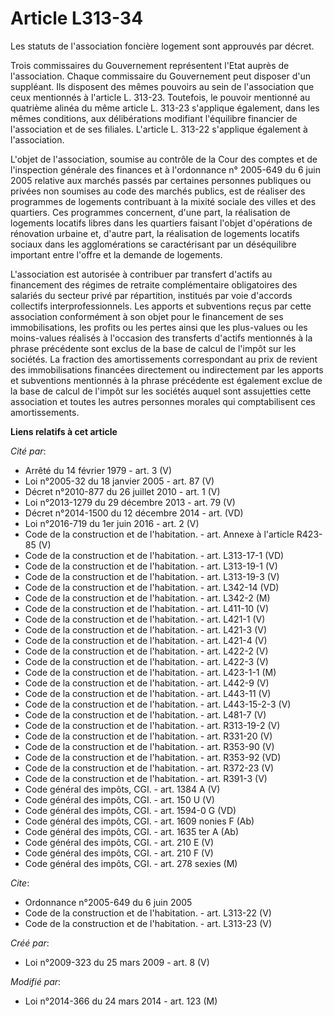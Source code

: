 # Article L313-34

Les statuts de l'association foncière logement sont approuvés par décret. 

Trois commissaires du Gouvernement représentent l'Etat auprès de l'association. Chaque commissaire du Gouvernement peut
disposer d'un suppléant. Ils disposent des mêmes pouvoirs au sein de l'association que ceux mentionnés à l'article L. 313-23.
Toutefois, le pouvoir mentionné au quatrième alinéa du même article L. 313-23 s'applique également, dans les mêmes
conditions, aux délibérations modifiant l'équilibre financier de l'association et de ses filiales. L'article L. 313-22
s'applique également à l'association. 

L'objet de l'association, soumise au contrôle de la Cour des comptes et de l'inspection générale des finances et à
l'ordonnance n° 2005-649 du 6 juin 2005 relative aux marchés passés par certaines personnes publiques ou privées non soumises
au code des marchés publics, est de réaliser des programmes de logements contribuant à la mixité sociale des villes et des
quartiers. Ces programmes concernent, d'une part, la réalisation de logements locatifs libres dans les quartiers faisant
l'objet d'opérations de rénovation urbaine et, d'autre part, la réalisation de logements locatifs sociaux dans les
agglomérations se caractérisant par un déséquilibre important entre l'offre et la demande de logements. 

L'association est autorisée à contribuer par transfert d'actifs au financement des régimes de retraite complémentaire
obligatoires des salariés du secteur privé par répartition, institués par voie d'accords collectifs interprofessionnels. Les
apports et subventions reçus par cette association conformément à son objet pour le financement de ses immobilisations, les
profits ou les pertes ainsi que les plus-values ou les moins-values réalisés à l'occasion des transferts d'actifs mentionnés
à la phrase précédente sont exclus de la base de calcul de l'impôt sur les sociétés. La fraction des amortissements
correspondant au prix de revient des immobilisations financées directement ou indirectement par les apports et subventions
mentionnés à la phrase précédente est également exclue de la base de calcul de l'impôt sur les sociétés auquel sont
assujetties cette association et toutes les autres personnes morales qui comptabilisent ces amortissements.

**Liens relatifs à cet article**

_Cité par_:

  - Arrêté du 14 février 1979 - art. 3 (V)
  - Loi n°2005-32 du 18 janvier 2005 - art. 87 (V)
  - Décret n°2010-877 du 26 juillet 2010 - art. 1 (V)
  - Loi n°2013-1279 du 29 décembre 2013 - art. 79 (V)
  - Décret n°2014-1500 du 12 décembre 2014 - art. (VD)
  - Loi n°2016-719 du 1er juin 2016 - art. 2 (V)
  - Code de la construction et de l'habitation. - art. Annexe à l'article R423-85 (V)
  - Code de la construction et de l'habitation. - art. L313-17-1 (VD)
  - Code de la construction et de l'habitation. - art. L313-19-1 (V)
  - Code de la construction et de l'habitation. - art. L313-19-3 (V)
  - Code de la construction et de l'habitation. - art. L342-14 (VD)
  - Code de la construction et de l'habitation. - art. L342-2 (M)
  - Code de la construction et de l'habitation. - art. L411-10 (V)
  - Code de la construction et de l'habitation. - art. L421-1 (V)
  - Code de la construction et de l'habitation. - art. L421-3 (V)
  - Code de la construction et de l'habitation. - art. L421-4 (V)
  - Code de la construction et de l'habitation. - art. L422-2 (V)
  - Code de la construction et de l'habitation. - art. L422-3 (V)
  - Code de la construction et de l'habitation. - art. L423-1-1 (M)
  - Code de la construction et de l'habitation. - art. L442-9 (V)
  - Code de la construction et de l'habitation. - art. L443-11 (V)
  - Code de la construction et de l'habitation. - art. L443-15-2-3 (V)
  - Code de la construction et de l'habitation. - art. L481-7 (V)
  - Code de la construction et de l'habitation. - art. R313-19-2 (V)
  - Code de la construction et de l'habitation. - art. R331-20 (V)
  - Code de la construction et de l'habitation. - art. R353-90 (V)
  - Code de la construction et de l'habitation. - art. R353-92 (VD)
  - Code de la construction et de l'habitation. - art. R372-23 (V)
  - Code de la construction et de l'habitation. - art. R391-3 (V)
  - Code général des impôts, CGI. - art. 1384 A (V)
  - Code général des impôts, CGI. - art. 150 U (V)
  - Code général des impôts, CGI. - art. 1594-0 G (VD)
  - Code général des impôts, CGI. - art. 1609 nonies F (Ab)
  - Code général des impôts, CGI. - art. 1635 ter A (Ab)
  - Code général des impôts, CGI. - art. 210 E (V)
  - Code général des impôts, CGI. - art. 210 F (V)
  - Code général des impôts, CGI. - art. 278 sexies (M)

_Cite_:

  - Ordonnance n°2005-649 du 6 juin 2005
  - Code de la construction et de l'habitation. - art. L313-22 (V)
  - Code de la construction et de l'habitation. - art. L313-23 (V)

_Créé par_:

  - Loi n°2009-323 du 25 mars 2009 - art. 8 (V)

_Modifié par_:

  - Loi n°2014-366 du 24 mars 2014 - art. 123 (M)
